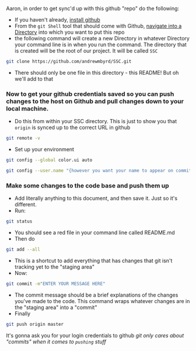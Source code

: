 Aaron, in order to get sync'd up with this github "repo" do the following:
* If you haven't already, [install github](https://desktop.github.com/)
* From the `git Shell` tool that should come with Github, [navigate into a Directory](https://www.digitalcitizen.life/command-prompt-how-use-basic-commands) into which you want to put this repo 
* the following command will create a new Directory in whatever Directory your command line is in when you run the command. The directory that is created will be the root of our project. It will be called `SSC`
```bash
git clone https://github.com/andrewmbyrd/SSC.git
```
* There should only be one file in this directory - this README! But oh we'll add to that

### Now to get your github credentials saved so you can push changes to the host on Github and pull changes down to your local machine.
* Do this from within your SSC directory. This is just to show you that `origin` is synced up to the correct URL in github
```bash
git remote -v
```

* Set up your environment
```bash
git config --global color.ui auto
```
```bash
git config --user.name "{however you want your name to appear on commits}"
```

### Make some changes to the code base and push them up
* Add literally anything to this document, and then save it. Just so it's different.
* Run: 
```bash
git status
```
* You should see a red file in your command line called README.md
* Then do 
```bash
git add --all
```
* This is a shortcut to add everything that has changes that git isn't tracking yet to the "staging area"
* Now:
```bash
git commit -m"ENTER YOUR MESSAGE HERE"
```
* The commit message should be a brief explanations of the changes you've made to the code. This command wraps whatever changes are in the "staging area" into a "commit"
* Finally
```bash
git push origin master
```

It's gonna ask you for your login credentials to github
*git only cares about "commits" when it comes to `pushing` stuff*

